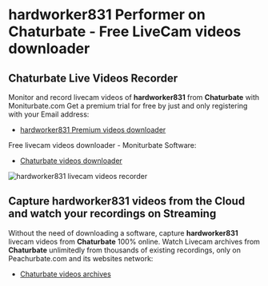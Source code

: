 # hardworker831 Performer on Chaturbate - Free LiveCam videos downloader

## Chaturbate Live Videos Recorder

Monitor and record livecam videos of **hardworker831** from **Chaturbate** with Moniturbate.com
Get a premium trial for free by just and only registering with your Email address:
* [hardworker831 Premium videos downloader](https://moniturbate.com/request-demo-licence-key.html)

Free livecam videos downloader - Moniturbate Software:
* [Chaturbate videos downloader](https://moniturbate.com/moniturbate-download-software.html)

![hardworker831 livecam videos recorder](https://peachurnet.com/templates/moniturbate-software.png)


## Capture hardworker831 videos from the Cloud and watch your recordings on Streaming

Without the need of downloading a software, capture **hardworker831** livecam videos from **Chaturbate** 100% online.
Watch Livecam archives from **Chaturbate** unlimitedly from thousands of existing recordings, only on Peachurbate.com and its websites network:
* [Chaturbate videos archives](https://peachurnet.com/)